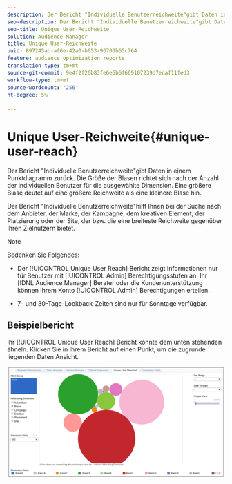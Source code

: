 ```yaml
---
description: Der Bericht "Individuelle Benutzerreichweite"gibt Daten in einem Punktdiagramm zurück. Die Größe der Blasen richtet sich nach der Anzahl der individuellen Benutzer für die ausgewählte Dimension. Eine größere Blase deutet auf eine größere Reichweite als eine kleinere Blase hin. Der Bericht "Individuelle Benutzerreichweite"hilft Ihnen bei der Suche nach dem Anbieter, der Marke, der Kampagne, dem kreativen Element, der Platzierung oder der Site, der bzw. die eine breiteste Reichweite gegenüber Ihren Zielnutzern bietet.
seo-description: Der Bericht "Individuelle Benutzerreichweite"gibt Daten in einem Punktdiagramm zurück. Die Größe der Blasen richtet sich nach der Anzahl der individuellen Benutzer für die ausgewählte Dimension. Eine größere Blase deutet auf eine größere Reichweite als eine kleinere Blase hin. Der Bericht "Individuelle Benutzerreichweite"hilft Ihnen bei der Suche nach dem Anbieter, der Marke, der Kampagne, dem kreativen Element, der Platzierung oder der Site, der bzw. die eine breiteste Reichweite gegenüber Ihren Zielnutzern bietet.
seo-title: Unique User-Reichweite
solution: Audience Manager
title: Unique User-Reichweite
uuid: 897245ab-af6e-42a0-b653-96703b65c764
feature: audience optimization reports
translation-type: tm+mt
source-git-commit: 9e4f2f26b83fe6e5b6f669107239d7edaf11fed3
workflow-type: tm+mt
source-wordcount: '256'
ht-degree: 5%

---
```



# Unique User-Reichweite{#unique-user-reach}

Der Bericht &quot;Individuelle Benutzerreichweite&quot;gibt Daten in einem Punktdiagramm zurück. Die Größe der Blasen richtet sich nach der Anzahl der individuellen Benutzer für die ausgewählte Dimension. Eine größere Blase deutet auf eine größere Reichweite als eine kleinere Blase hin.

Der Bericht &quot;Individuelle Benutzerreichweite&quot;hilft Ihnen bei der Suche nach dem Anbieter, der Marke, der Kampagne, dem kreativen Element, der Platzierung oder der Site, der bzw. die eine breiteste Reichweite gegenüber Ihren Zielnutzern bietet.

>[!NOTE]
>
>Bedenken Sie Folgendes:
>
>* Der [!UICONTROL Unique User Reach] Bericht zeigt Informationen nur für Benutzer mit [!UICONTROL Admin] Berechtigungsstufen an. Ihr [!DNL Audience Manager] Berater oder die Kundenunterstützung können Ihrem Konto [!UICONTROL Admin] Berechtigungen erteilen.
   >
   >
* 7- und 30-Tage-Lookback-Zeiten sind nur für Sonntage verfügbar.


## Beispielbericht

Ihr [!UICONTROL Unique User Reach] Bericht könnte dem unten stehenden ähneln. Klicken Sie in Ihrem Bericht auf einen Punkt, um die zugrunde liegenden Daten Ansicht.

![](assets/unique-user-reach.png)
